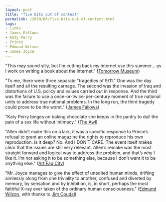 ```yaml
---
layout: post
title: "five bits out of context"
permalink: /2010/06/five-bits-out-of-context.html
tags:
- Links
- James Fallows
- Katy Perry
- Prince
- Edmund Wilson
- James Joyce
---
```


"This may sound silly, but I’m cutting back my internet use this summer… as I work on writing a book about the internet." ([Tomorrow Museum](http://tomorrowmuseum.com/2010/06/16/slow-blogging/))

"To me, there were three separate "tragedies of 9/11." One was the day itself and all the resulting carnage. The second was the invasion of Iraq and distortions of U.S. policy and values carried out in response. And the third was the failure to use a once-or-twice-per-century moment of true national unity to address true national problems. In the long run, the third tragedy could prove to be the worst." ([James Fallows](http://www.theatlantic.com/politics/archive/2010/06/the-oval-office-speech-seen-from-beijing/58219/))

"Katy Perry binges on baking chocolate she keeps in the pantry to dull the pain of a sex life without intimacy." ([The Awl](http://www.theawl.com/2010/06/listicle-without-commentary-sexual-innuendoes-having-to-do-with-candy-that-were-omitted-for-time-from-katy-perrys-california-gurls-video))

"Allen didn’t make this on a lark, it was a specific response to Prince’s refusal to grant an online magazine the rights to reproduce his own reproduction. Is it deep? No. And I DON’T CARE. The event itself makes clear that the issues are still very relevant. Allen’s remake was the most straight forward and logical way to address the problem, and that’s why I like it. I’m not asking it to be something else, because I don’t want it to be anything else." ([Art Fag City](http://www.artfagcity.com/2010/06/15/the-great-debate-the-value-of-greg-allens-untitled-300-x-404/))

"Mr. Joyce manages to give the effect of unedited human minds, drifting aimlessly along from one triviality to another, confused and diverted by memory, by sensation and by inhibition, is, in short, perhaps the most faithful X-ray ever taken of the ordinary human consciousness." ([Edmund Wilson](http://www.powells.com/review/2002_07_11.html), with thanks to [Jim Coudal](http://coudal.com/archives/2010/06/told_the_whole.php?utm_source=feedburner&utm_medium=feed&utm_campaign=Feed:+CoudalFreshSignals+(Coudal:+Fresh+Signals)))
